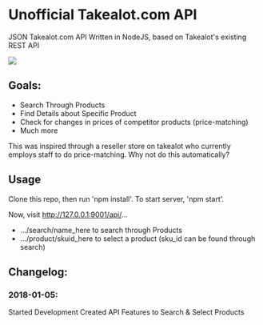 # Unofficial Takealot.com API

JSON Takealot.com API Written in NodeJS, based on Takealot's existing REST API

![](https://rhyswilliams.co.za/blog/wp-content/uploads/2017/02/bar-1.png)

## Goals:
- Search Through Products
- Find Details about Specific Product
- Check for changes in prices of competitor products (price-matching)
- Much more

This was inspired through a reseller store on takealot who currently employs
staff to do price-matching. Why not do this automatically?

## Usage
Clone this repo, then run 'npm install'. To start server, 'npm start'.

Now, visit http://127.0.0.1:9001/api/...

 - .../search/name_here to search through Products
 - .../product/skuid_here to select a product (sku_id can be found through search)


## Changelog:

### 2018-01-05:
Started Development
Created API Features to Search & Select Products
